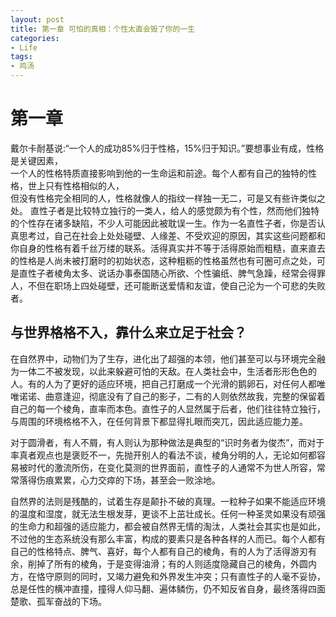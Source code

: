 ```yaml
---
layout: post
title: 第一章 可怕的真相：个性太直会毁了你的一生
categories:
- Life
tags:
- 鸡汤
---
```


# 第一章
戴尔卡耐基说:“一个人的成功85%归于性格，15%归于知识。”要想事业有成，性格是关键因素，<br>
一个人的性格特质直接影响到他的一生命运和前途。每个人都有自己的独特的性格，世上只有性格相似的人，<br>
但没有性格完全相同的人，性格就像人的指纹一样独一无二，可是又有些许类似之处。
直性子者是比较特立独行的一类人，给人的感觉颇为有个性，然而他们独特的个性存在诸多缺陷，不少人可能因此被耽误一生。作为一名直性子者，你是否认真思考过，自己在社会上处处碰壁、人缘差、不受欢迎的原因，其实这些问题都和你自身的性格有着千丝万缕的联系。活得真实并不等于活得原始而粗糙，直来直去的性格是人尚未被打磨时的初始状态，这种粗粝的性格虽然也有可圈可点之处，可是直性子者棱角太多、说话办事泰国随心所欲、个性骗纸、脾气急躁，经常会得罪人，不但在职场上四处碰壁，还可能断送爱情和友谊，使自己沦为一个可悲的失败者。

## 与世界格格不入，靠什么来立足于社会？
在自然界中，动物们为了生存，进化出了超强的本领，他们甚至可以与环境完全融为一体二不被发现，以此来躲避可怕的天敌。在人类社会中，生活者形形色色的人。有的人为了更好的适应环境，把自己打磨成一个光滑的鹅卵石，对任何人都唯唯诺诺、曲意逢迎，彻底没有了自己的影子，二有的人则依然故我，完整的保留着自己的每一个棱角，直率而本色。直性子的人显然属于后者，他们往往特立独行，与周围的环境格格不入，在任何背景下都显得扎眼而突兀，因此适应能力差。

对于圆滑者，有人不屑，有人则认为那种做法是典型的“识时务者为俊杰”，而对于率真者观点也是褒贬不一，先抛开别人的看法不谈，棱角分明的人，无论如何都容易被时代的激流所伤，在变化莫测的世界面前，直性子的人通常不为世人所容，常常落得伤痕累累，心力交瘁的下场，甚至会一败涂地。

自然界的法则是残酷的，试着生存是颠扑不破的真理。一粒种子如果不能适应环境的温度和湿度，就无法生根发芽，更谈不上茁壮成长。任何一种圣灵如果没有顽强的生命力和超强的适应能力，都会被自然界无情的淘汰，人类社会其实也是如此，不过他的生态系统没有那么丰富，构成的要素只是各种各样的人而已。每个人都有自己的性格特点、脾气、喜好，每个人都有自己的棱角，有的人为了活得游刃有余，削掉了所有的棱角，于是变得油滑；有的人则适度隐藏自己的棱角，外圆内方，在恪守原则的同时，又竭力避免和外界发生冲突；只有直性子的人毫不妥协，总是任性的横冲直撞，撞得人仰马翻、遍体鳞伤，仍不知反省自身，最终落得四面楚歌、孤军奋战的下场。
